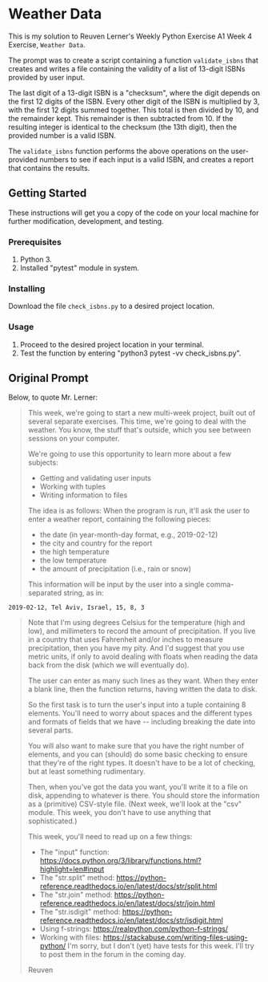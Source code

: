 # Weather Data
This is my solution to Reuven Lerner's Weekly Python Exercise A1 Week 4 Exercise, `Weather Data`.

The prompt was to create a script containing a function `validate_isbns` that creates and writes a file containing the validity of a list of 13-digit ISBNs provided by user input.

The last digit of a 13-digit ISBN is a "checksum", where the digit depends on the first 12 digits of the ISBN. Every other digit of the ISBN is multiplied by 3, with the first 12 digits summed together. This total is then divided by 10, and the remainder kept. This remainder is then subtracted from 10. If the resulting integer is identical to the checksum (the 13th digit), then the provided number is a valid ISBN.

The `validate_isbns` function performs the above operations on the user-provided numbers to see if each input is a valid ISBN, and creates a report that contains the results.

## Getting Started

These instructions will get you a copy of the code on your local machine for further modification, development, and testing.

### Prerequisites

1. Python 3.
2. Installed "pytest" module in system.

### Installing

Download the file `check_isbns.py` to a desired project location.

### Usage

1. Proceed to the desired project location in your terminal.
2. Test the function by entering "python3 pytest -vv check_isbns.py".

## Original Prompt

Below, to quote Mr. Lerner:

>This week, we're going to start a new multi-week project, built out of several separate exercises. This time, we're going to deal with the weather. You know, the stuff that's outside, which you see between sessions on your computer.
>
>We're going to use this opportunity to learn more about a few subjects:
>- Getting and validating user inputs
>- Working with tuples
>- Writing information to files
>
>The idea is as follows: When the program is run, it'll ask the user to enter a weather report, containing the following pieces:
>- the date (in year-month-day format, e.g., 2019-02-12)
>- the city and country for the report
>- the high temperature
>- the low temperature
>- the amount of precipitation (i.e., rain or snow)
>
>This information will be input by the user into a single comma-separated string, as in:
```shell
2019-02-12, Tel Aviv, Israel, 15, 8, 3
```
>
>Note that I'm using degrees Celsius for the temperature (high and low), and millimeters to record the amount of precipitation.  If you live in a country that uses Fahrenheit and/or inches to measure precipitation, then you have my pity. And I'd suggest that you use metric units, if only to avoid dealing with floats when reading the data back from the disk (which we will eventually do).
>
>The user can enter as many such lines as they want.  When they enter a blank line, then the function returns, having written the data to disk.
>
>So the first task is to turn the user's input into a tuple containing 8 elements. You'll need to worry about spaces and the different types and formats of fields that we have -- including breaking the date into several parts.
>
>You will also want to make sure that you have the right number of elements, and you can (should) do some basic checking to ensure that they're of the right types.  It doesn't have to be a lot of checking, but at least something rudimentary.
>
>Then, when you've got the data you want, you'll write it to a file on disk, appending to whatever is there.  You should store the information as a (primitive) CSV-style file.  (Next week, we'll look at the "csv" module.  This week, you don't have to use anything that sophisticated.)
>
>This week, you'll need to read up on a few things:
>- The "input" function: https://docs.python.org/3/library/functions.html?highlight=len#input
>- The "str.split" method: https://python-reference.readthedocs.io/en/latest/docs/str/split.html
>- The "str.join" method: https://python-reference.readthedocs.io/en/latest/docs/str/join.html
>- The "str.isdigit" method: https://python-reference.readthedocs.io/en/latest/docs/str/isdigit.html
>- Using f-strings: https://realpython.com/python-f-strings/
>- Working with files: https://stackabuse.com/writing-files-using-python/
>I'm sorry, but I don't (yet) have tests for this week.  I'll try to post them in the forum in the coming day.
>
>Reuven
